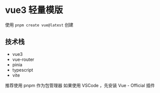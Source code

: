 # vue3 轻量模版

使用 `pnpm create vue@latest` 创建

## 技术栈

- vue3
- vue-router
- pinia
- typescript
- vite

推荐使用 pnpm 作为包管理器
如果使用 VSCode ，先安装 Vue - Official 插件

